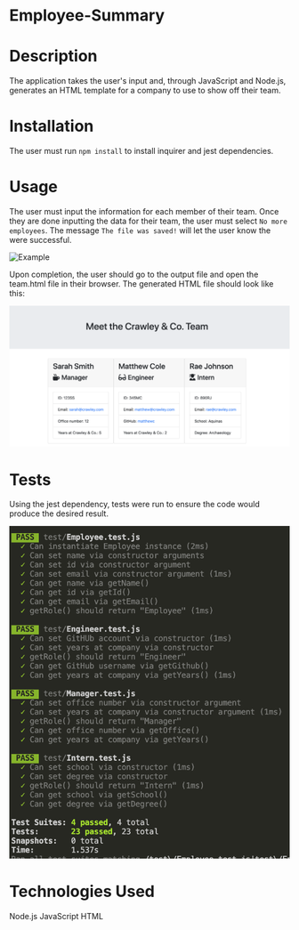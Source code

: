 # Employee-Summary

# Description

The application takes the user's input and, through JavaScript and Node.js, generates an HTML template for a company to use to show off their team.

# Installation

The user must run `npm install` to install inquirer and jest dependencies.

# Usage

The user must input the information for each member of their team. Once they are done inputting the data for their team, the user must select `No more employees`. The message `The file was saved!` will let the user know the were successful.

![Example](assets/example.png?raw=true)

Upon completion, the user should go to the output file and open the team.html file in their browser. The generated HTML file should look like this:

![Team](assets/screen-shots/2-generated-team.png?raw=true)

# Tests

Using the jest dependency, tests were run to ensure the code would produce the desired result.

![Test](assets/screen-shots/1-npm-tests.png?raw=true)

# Technologies Used

Node.js
JavaScript
HTML



